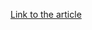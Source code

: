 [Link to the article](https://www.picussecurity.com/blog/a-brief-history-and-further-technical-analysis-of-sodinokibi-ransomware)
